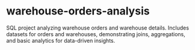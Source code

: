 # warehouse-orders-analysis
SQL project analyzing warehouse orders and warehouse details. Includes datasets for orders and warehouses, demonstrating joins, aggregations, and basic analytics for data-driven insights.
